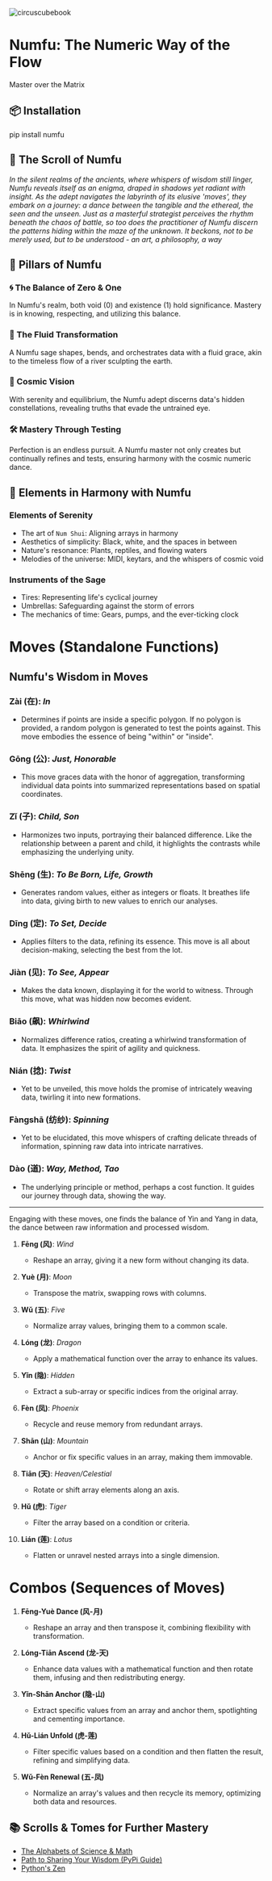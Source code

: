 ![circuscubebook](https://user-images.githubusercontent.com/36888812/143304158-e32c3f8a-3efe-4f39-823f-4c089f74f293.gif)

# Numfu: The Numeric Way of the Flow

Master over the Matrix 

## 📦 Installation

pip install numfu

## 📜 The Scroll of Numfu

<i>In the silent realms of the ancients, where whispers of wisdom still linger, Numfu reveals itself as an enigma, draped in shadows yet radiant with insight. As the adept navigates the labyrinth of its elusive 'moves', they embark on a journey: a dance between the tangible and the ethereal, the seen and the unseen. Just as a masterful strategist perceives the rhythm beneath the chaos of battle, so too does the practitioner of Numfu discern the patterns hiding within the maze of the unknown. It beckons, not to be merely used, but to be understood - an art, a philosophy, a way</i>

## 🎋 Pillars of Numfu

### 🌀 The Balance of Zero & One

In Numfu's realm, both void (0) and existence (1) hold significance. Mastery is in knowing, respecting, and utilizing this balance.

### 🌊 The Fluid Transformation

A Numfu sage shapes, bends, and orchestrates data with a fluid grace, akin to the timeless flow of a river sculpting the earth.

### 🌌 Cosmic Vision

With serenity and equilibrium, the Numfu adept discerns data's hidden constellations, revealing truths that evade the untrained eye.

### 🛠 Mastery Through Testing

Perfection is an endless pursuit. A Numfu master not only creates but continually refines and tests, ensuring harmony with the cosmic numeric dance.

## 🍂 Elements in Harmony with Numfu

### Elements of Serenity
- The art of `Num Shui`: Aligning arrays in harmony
- Aesthetics of simplicity: Black, white, and the spaces in between
- Nature's resonance: Plants, reptiles, and flowing waters
- Melodies of the universe: MIDI, keytars, and the whispers of cosmic void


### Instruments of the Sage
- Tires: Representing life's cyclical journey
- Umbrellas: Safeguarding against the storm of errors
- The mechanics of time: Gears, pumps, and the ever-ticking clock

# Moves (Standalone Functions)

## Numfu's Wisdom in Moves

### **Zài (在)**: *In*
- Determines if points are inside a specific polygon. If no polygon is provided, a random polygon is generated to test the points against. This move embodies the essence of being "within" or "inside".

### **Gōng (公)**: *Just, Honorable*
- This move graces data with the honor of aggregation, transforming individual data points into summarized representations based on spatial coordinates.

### **Zǐ (子)**: *Child, Son*
- Harmonizes two inputs, portraying their balanced difference. Like the relationship between a parent and child, it highlights the contrasts while emphasizing the underlying unity.

### **Shēng (生)**: *To Be Born, Life, Growth*
- Generates random values, either as integers or floats. It breathes life into data, giving birth to new values to enrich our analyses.

### **Dīng (定)**: *To Set, Decide*
- Applies filters to the data, refining its essence. This move is all about decision-making, selecting the best from the lot.

### **Jiàn (见)**: *To See, Appear*
- Makes the data known, displaying it for the world to witness. Through this move, what was hidden now becomes evident.

### **Biāo (飙)**: *Whirlwind*
- Normalizes difference ratios, creating a whirlwind transformation of data. It emphasizes the spirit of agility and quickness.

### **Nián (捻)**: *Twist*
- Yet to be unveiled, this move holds the promise of intricately weaving data, twirling it into new formations.

### **Fàngshā (纺纱)**: *Spinning*
- Yet to be elucidated, this move whispers of crafting delicate threads of information, spinning raw data into intricate narratives.

### **Dào (道)**: *Way, Method, Tao*
- The underlying principle or method, perhaps a cost function. It guides our journey through data, showing the way.

---

Engaging with these moves, one finds the balance of Yin and Yang in data, the dance between raw information and processed wisdom.


1. **Fēng (风)**: *Wind* 
    - Reshape an array, giving it a new form without changing its data.

2. **Yuè (月)**: *Moon* 
    - Transpose the matrix, swapping rows with columns.

3. **Wǔ (五)**: *Five* 
    - Normalize array values, bringing them to a common scale.

4. **Lóng (龙)**: *Dragon* 
    - Apply a mathematical function over the array to enhance its values.

5. **Yǐn (隐)**: *Hidden* 
    - Extract a sub-array or specific indices from the original array.

6. **Fèn (凤)**: *Phoenix* 
    - Recycle and reuse memory from redundant arrays.

7. **Shān (山)**: *Mountain* 
    - Anchor or fix specific values in an array, making them immovable.

8. **Tiān (天)**: *Heaven/Celestial* 
    - Rotate or shift array elements along an axis.

9. **Hǔ (虎)**: *Tiger* 
    - Filter the array based on a condition or criteria.

10. **Lián (莲)**: *Lotus* 
    - Flatten or unravel nested arrays into a single dimension.

# Combos (Sequences of Moves)

1. **Fēng-Yuè Dance (风-月)** 
    - Reshape an array and then transpose it, combining flexibility with transformation.

2. **Lóng-Tiān Ascend (龙-天)** 
    - Enhance data values with a mathematical function and then rotate them, infusing and then redistributing energy.

3. **Yǐn-Shān Anchor (隐-山)** 
    - Extract specific values from an array and anchor them, spotlighting and cementing importance.

4. **Hǔ-Lián Unfold (虎-莲)** 
    - Filter specific values based on a condition and then flatten the result, refining and simplifying data.

5. **Wǔ-Fèn Renewal (五-凤)** 
    - Normalize an array's values and then recycle its memory, optimizing both data and resources.



## 📚 Scrolls & Tomes for Further Mastery

- [The Alphabets of Science & Math](https://en.wikipedia.org/wiki/Greek_letters_used_in_mathematics,_science,_and_engineering)
- [Path to Sharing Your Wisdom (PyPi Guide)](https://medium.com/@joel.barmettler/how-to-upload-your-python-package-to-pypi-65edc5fe9c56)
- [Python's Zen](https://www.python.org/dev/peps/pep-0020/)
